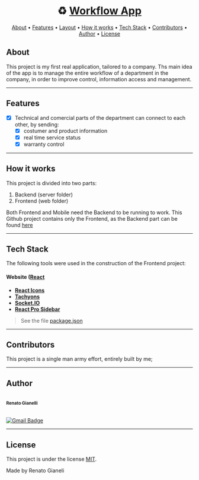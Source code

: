 <h1 align="center">
   ♻️ <a href="https://realian00.github.io/veder-project-front/"> Workflow App </a>
</h1>


<p align="center">
 <a href="#about">About</a> •
 <a href="#features">Features</a> •
 <a href="#layout">Layout</a> • 
 <a href="#how-it-works">How it works</a> • 
 <a href="#tech-stack">Tech Stack</a> • 
 <a href="#contributors">Contributors</a> • 
 <a href="#author">Author</a> • 
 <a href="#user-content-license">License</a>

</p>


## About

This project is my first real application, tailored to a company. Ths main idea of the app is to manage the entire workflow of a department in the company, in order to improve control, information access and management. 

---

## Features

- [x] Technical and comercial parts of the department can connect to each other, by sending:
   - [x] costumer and product information
   - [x] real time service status
   - [x] warranty control

---

## How it works

This project is divided into two parts:
1. Backend (server folder)
2. Frontend (web folder)

Both Frontend and Mobile need the Backend to be running to work. This Github project contains only the Frontend, as the Backend part can be found <a href="https://github.com/realian00/veder-project-server">here</a>

---

## Tech Stack

The following tools were used in the construction of the Frontend project:

#### **Website**  ([React](https://reactjs.org/)

-   **[React Icons](https://react-icons.github.io/react-icons/)**
-   **[Tachyons](https://tachyons.io/)**
-   **[Socket.IO](https://socket.io/)**
-   **[React Pro Sidebar](https://github.com/azouaoui-med/react-pro-sidebar)**

> See the file  [package.json](https://github.com/realian00/veder-project-front/blob/main/package.json)

---

## Contributors

This project is a single man army effort, entirely built by me;

---

## Author

<a href="https://github.com/realian00/veder-project-front">
 <br />
 <sub><b>Renato Gianelli</b></sub></a>
 <br />
 <br />

[![Gmail Badge](https://img.shields.io/badge/-renato.gianelli@gmail.com-c14438?style=flat-square&logo=Gmail&logoColor=white&link=mailto:tgmarinho@gmail.com)](mailto:renato.gianelli@gmail.com)

---

## License

This project is under the license [MIT](./License.txt).

Made by Renato Gianeli